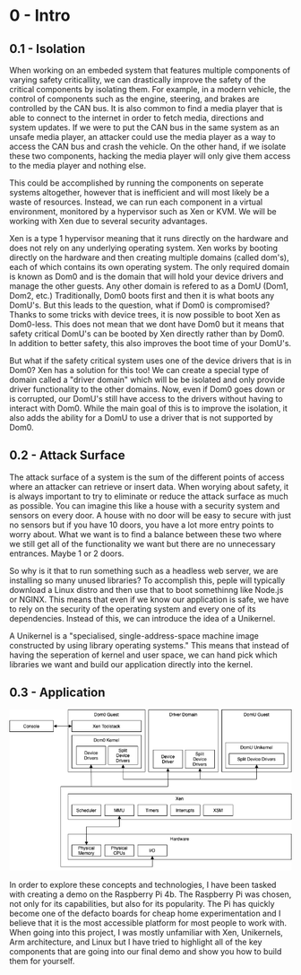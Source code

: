 # 0 - Intro 

## 0.1 - Isolation

When working on an embeded system that features multiple components of varying safety criticallity, we can drastically improve the safety of the critical components by isolating them. For example, in a modern vehicle, the control of components such as the engine, steering, and brakes are controlled by the CAN bus. It is also common to find a media player that is able to connect to the internet in order to fetch media, directions and system updates. If we were to put the CAN bus in the same system as an unsafe media player, an attacker could use the media player as a way to access the CAN bus and crash the vehicle. On the other hand, if we isolate these two components, hacking the media player will only give them access to the media player and nothing else.

This could be accomplished by running the components on seperate systems altogether, however that is inefficient and will most likely be a waste of resources. Instead, we can run each component in a virtual environment, monitored by a hypervisor such as Xen or KVM. We will be working with Xen due to several security advantages.

Xen is a type 1 hypervisor meaning that it runs directly on the hardware and does not rely on any underlying operating system. Xen works by booting directly on the hardware and then creating multiple domains (called dom's), each of which contains its own operating system. The only required domain is known as Dom0 and is the domain that will hold your device drivers and manage the other guests. Any other domain is refered to as a DomU (Dom1, Dom2, etc.) Traditionally, Dom0 boots first and then it is what boots any DomU's. But this leads to the question, what if Dom0 is compromised? Thanks to some tricks with device trees, it is now possible to boot Xen as Dom0-less. This does not mean that we dont have Dom0 but it means that safety critical DomU's can be booted by Xen directly rather than by Dom0. In addition to better safety, this also improves the boot time of your DomU's.

But what if the safety critical system uses one of the device drivers that is in Dom0? Xen has a solution for this too! We can create a special type of domain called a "driver domain" which will be be isolated and only provide driver functionality to the other domains. Now, even if Dom0 goes down or is corrupted, our DomU's still have access to the drivers without having to interact with Dom0. While the main goal of this is to improve the isolation, it also adds the ability for a DomU to use a driver that is not supported by Dom0.

## 0.2 - Attack Surface

The attack surface of a system is the sum of the different points of access where an attacker can retrieve or insert data. When worying about safety, it is always important to try to eliminate or reduce the attack surface as much as possible. You can imagine this like a house with a security system and sensors on every door. A house with no door will be easy to secure with just no sensors but if you have 10 doors, you have a lot more entry points to worry about. What we want is to find a balance between these two where we still get all of the functionality we want but there are no unnecessary entrances. Maybe 1 or 2 doors.

So why is it that to run something such as a headless web server, we are installing so many unused libraries? To accomplish this, peple will typically download a Linux distro and then use that to boot somethinng like Node.js or NGINX. This means that even if we know our application is safe, we have to rely on the security of the operating system and every one of its dependencies. Instead of this, we can introduce the idea of a Unikernel.

A Unikernel is a "specialised, single-address-space machine image constructed by using library operating systems." This means that instead of having the seperation of kernel and user space, we can hand pick which libraries we want and build our application directly into the kernel.

## 0.3 - Application

![Xen Diagram](images/Xen%20Diagram.png)

In order to explore these concepts and technologies, I have been tasked with creating a demo on the Raspberry Pi 4b. The Raspberry Pi was chosen, not only for its capabilities, but also for its popularity. The Pi has quickly become one of the defacto boards for cheap home experimentation and I believe that it is the most accessible platform for most people to work with. When going into this project, I was mostly unfamiliar with Xen, Unikernels, Arm architecture, and Linux but I have tried to highlight all of the key components that are going into our final demo and show you how to build them for yourself.

